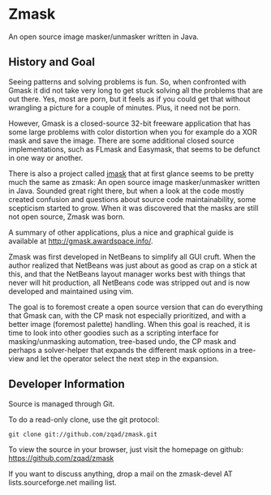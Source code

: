 Zmask
=====

An open source image masker/unmasker written in Java.

History and Goal
----------------
Seeing patterns and solving problems is fun. So, when confronted with Gmask it
did not take very long to get stuck solving all the problems that are out
there. Yes, most are porn, but it feels as if you could get that without
wrangling a picture for a couple of minutes. Plus, it need not be porn.

However, Gmask is a closed-source 32-bit freeware application that has some
large problems with color distortion when you for example do a XOR mask and
save the image. There are some additional closed source implementations, such
as FLmask and Easymask, that seems to be defunct in one way or another.

There is also a project called [jmask](http://code.google.com/p/jmask/) that at
first glance seems to be pretty much the same as zmask: An open source image
masker/unmasker written in Java. Sounded great right there, but when a look at
the code mostly created confusion and questions about source code
maintainability, some scepticism started to grow. When it was discovered that
the masks are still not open source, Zmask was born.

A summary of other applications, plus a nice and graphical guide is available
at <http://gmask.awardspace.info/>.

Zmask was first developed in NetBeans to simplify all GUI cruft. When the
author realized that NetBeans was just about as good as crap on a stick at
this, and that the NetBeans layout manager works best with things that never
will hit production, all NetBeans code was stripped out and is now developed
and maintained using vim.

The goal is to foremost create a open source version that can do everything
that Gmask can, with the CP mask not especially prioritized, and with a better
image (foremost palette) handling. When this goal is reached, it is time to
look into other goodies such as a scripting interface for masking/unmasking
automation, tree-based undo, the CP mask and perhaps a solver-helper that
expands the different mask options in a tree-view and let the operator select
the next step in the expansion.

Developer Information
---------------------
Source is managed through Git.

To do a read-only clone, use the git protocol:

    git clone git://github.com/zqad/zmask.git

To view the source in your browser, just visit the homepage on github:
<https://github.com/zqad/zmask>

If you want to discuss anything, drop a mail on the zmask-devel AT
lists.sourceforge.net mailing list.
